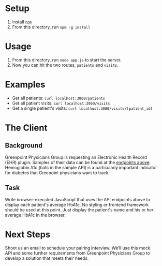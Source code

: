 # Setup
1. Install [`npm`](https://www.npmjs.com/get-npm)
1. From this directory, run `npm -g install`

# Usage
1. From this directory, run `node app.js` to start the server.
1. Now you can hit the two routes, `patients` and `visits`.

# Examples
* Get all patients: `curl localhost:3000/patients`
* Get all patient visits: `curl localhost:3000/visits`
* Get a single patient's visits: `curl localhost:3000/visits/[patient_id]`

# The Client
## Background
Greenpoint Physicians Group is requesting an Electronic Health Record (EHR) plugin. Samples of their data can be found at the [endpoints above](#examples). Hemoglobin A1c (ha1c in the sample API) is a particularly important indicator for diabetes that Greepoint physicians want to track.

## Task
Write browser-executed JavaScript that uses the API endpoints above to display each patient's average HbA1c. No styling or frontend framework should be used at this point. Just display the patient's name and his or her average HbA1c in the browser.

# Next Steps
Shoot us an email to schedule your pairing interview. We'll use this mock API and some further requirements from Greenpoint Physicians Group to develop a solution that meets their needs.
